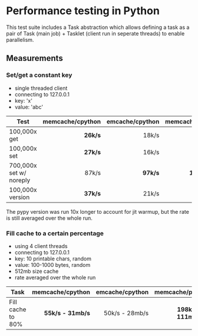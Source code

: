 # Performance testing in Python

This test suite includes a Task abstraction which allows defining a task as a
pair of Task (main job) + Tasklet (client run in seperate threads) to enable
parallelism.


## Measurements


### Set/get a constant key

* single threaded client
* connecting to 127.0.0.1
* key: 'x'
* value: 'abc'

| Test                    | memcache/cpython | emcache/cpython | memcache/pypy | emcache/pypy |
|-------------------------|-----------------:|----------------:|--------------:|-------------:|
| 100,000x get            | **26k/s**        | 18k/s           | **40k/s**     | 20k/s        |
| 100,000x set            | **27k/s**        | 16k/s           | **44k/s**     | 31k/s        |
| 700,000x set w/ noreply | 87k/s            | **97k/s**       | **1225k/s**   | 87k/s        |
| 100,000x version        | **37k/s**        | 21k/s           | **54k/s**     | 33k/s        |

The pypy version was run 10x longer to account for jit warmup, but the rate is
still averaged over the whole run.


### Fill cache to a certain percentage

* using 4 client threads
* connecting to 127.0.0.1
* key: 10 printable chars, random
* value: 100-1000 bytes, random
* 512mb size cache
* rate averaged over the whole run

| Task              | memcache/cpython   | emcache/cpython | memcache/pypy        | emcache/pypy    |
|-------------------|-------------------:|----------------:|---------------------:|----------------:|
| Fill cache to 80% | **55k/s - 31mb/s** | 50k/s - 28mb/s  | **198k/s - 111mb/s** | 162k/s - 90mb/s |
